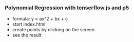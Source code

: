 ### Polynomial Regression with tenserflow.js and p5
- formula: y = ax^2 + bx + c
- start index.html
- create points by clicking on the screen
- see the result
